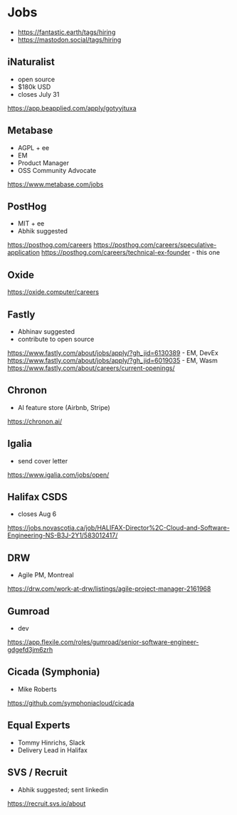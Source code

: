 # Jobs

* https://fantastic.earth/tags/hiring
* https://mastodon.social/tags/hiring

## iNaturalist

* open source
* $180k USD
* closes July 31

https://app.beapplied.com/apply/gotyyjtuxa

## Metabase

* AGPL + ee
* EM
* Product Manager
* OSS Community Advocate

https://www.metabase.com/jobs

## PostHog

* MIT + ee
* Abhik suggested

https://posthog.com/careers
https://posthog.com/careers/speculative-application
https://posthog.com/careers/technical-ex-founder - this one

## Oxide

https://oxide.computer/careers

## Fastly

* Abhinav suggested
* contribute to open source

https://www.fastly.com/about/jobs/apply/?gh_jid=6130389 - EM, DevEx
https://www.fastly.com/about/jobs/apply/?gh_jid=6019035 - EM, Wasm
https://www.fastly.com/about/careers/current-openings/

## Chronon

* AI feature store (Airbnb, Stripe)

https://chronon.ai/

## Igalia

* send cover letter

https://www.igalia.com/jobs/open/

## Halifax CSDS

* closes Aug 6

https://jobs.novascotia.ca/job/HALIFAX-Director%2C-Cloud-and-Software-Engineering-NS-B3J-2Y1/583012417/

## DRW

* Agile PM, Montreal

https://drw.com/work-at-drw/listings/agile-project-manager-2161968

## Gumroad

* dev

https://app.flexile.com/roles/gumroad/senior-software-engineer-gdgefd3jm6zrh

## Cicada (Symphonia)

* Mike Roberts

https://github.com/symphoniacloud/cicada

## Equal Experts

* Tommy Hinrichs, Slack
* Delivery Lead in Halifax

## SVS / Recruit

* Abhik suggested; sent linkedin

https://recruit.svs.io/about
